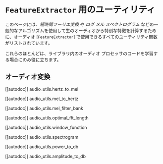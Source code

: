 <!--Copyright 2023 The HuggingFace Team. All rights reserved.

Licensed under the Apache License, Version 2.0 (the "License"); you may not use this file except in compliance with
the License. You may obtain a copy of the License at

http://www.apache.org/licenses/LICENSE-2.0

Unless required by applicable law or agreed to in writing, software distributed under the License is distributed on
an "AS IS" BASIS, WITHOUT WARRANTIES OR CONDITIONS OF ANY KIND, either express or implied. See the License for the
specific language governing permissions and limitations under the License.

⚠️ Note that this file is in Markdown but contain specific syntax for our doc-builder (similar to MDX) that may not be
rendered properly in your Markdown viewer.

-->

# `FeatureExtractor` 用のユーティリティ

このページには、*短時間フーリエ変換* や *ログ メル スペクトログラム* などの一般的なアルゴリズムを使用して生のオーディオから特別な特徴を計算するために、オーディオ [`FeatureExtractor`] で使用できるすべてのユーティリティ関数がリストされています。

これらのほとんどは、ライブラリ内のオーディオ プロセッサのコードを学習する場合にのみ役に立ちます。

## オーディオ変換

[[autodoc]] audio_utils.hertz_to_mel

[[autodoc]] audio_utils.mel_to_hertz

[[autodoc]] audio_utils.mel_filter_bank

[[autodoc]] audio_utils.optimal_fft_length

[[autodoc]] audio_utils.window_function

[[autodoc]] audio_utils.spectrogram

[[autodoc]] audio_utils.power_to_db

[[autodoc]] audio_utils.amplitude_to_db
